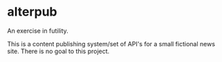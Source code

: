 # alterpub
An exercise in futility.

This is a content publishing system/set of API's for a small fictional news site. There is no goal to this project.
